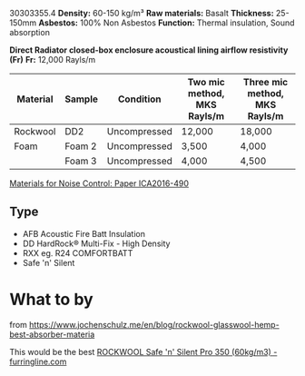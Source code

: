 30303355.4
**Density:** 60-150 kg/m³
**Raw materials:** Basalt
**Thickness:** 25-150mm
**Asbestos:** 100% Non Asbestos
**Function:** Thermal insulation, Sound absorption

**Direct Radiator closed-box enclosure acoustical lining airflow resistivity (Fr)**
**Fr:** 12,000 Rayls/m

| Material | Sample | Condition | Two mic method, MKS Rayls/m | Three mic method, MKS Rayls/m |
|---|---|---|---|---|
|Rockwool| DD2 | Uncompressed | 12,000 | 18,000 
|Foam |Foam 2| Uncompressed |3,500| 4,000 
|| Foam 3| Uncompressed | 4,000 | 4,500 

[Materials for Noise Control: Paper ICA2016-490](http://www.ica2016.org.ar/ica2016proceedings/ica2016/ICA2016-0490.pdf)

## Type

- AFB Acoustic Fire Batt Insulation
- DD HardRock® Multi-Fix - High Density
- RXX eg. R24 COMFORTBATT
- Safe 'n' Silent


# What to by

from
https://www.jochenschulz.me/en/blog/rockwool-glasswool-hemp-best-absorber-materia



This would be the best [ROCKWOOL Safe 'n' Silent Pro 350 (60kg/m3) - furringline.com](https://furringline.com/products/rockwool-acoustic-insulation-safe-n-silent-pro-350/)


